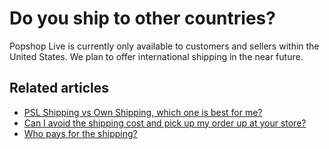 # Do you ship to other countries?

Popshop Live is currently only available to customers and sellers within the United States. We plan to offer international shipping in the near future.

## Related articles

* [PSL Shipping vs Own Shipping, which one is best for me?](https://jamble.gitbook.io/popshop-live/shipping-purchases-and-pick-up/fulfillment-and-shipping/psl-shipping-vs-own-shipping-which-one-is-best-for-me)
* [Can I avoid the shipping cost and pick up my order up at your store?](https://jamble.gitbook.io/popshop-live/shipping-purchases-and-pick-up/fulfillment-and-shipping/can-i-avoid-the-shipping-cost-and-pick-up-my-order-up-at-your-store)
* [Who pays for the shipping?](https://jamble.gitbook.io/popshop-live/shipping-purchases-and-pick-up/fulfillment-and-shipping/who-pays-for-the-shipping)
